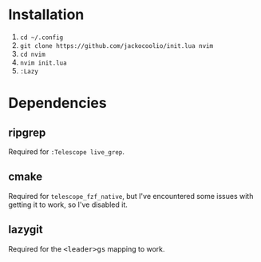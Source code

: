 # Installation
1. `cd ~/.config`
2. `git clone https://github.com/jackocoolio/init.lua nvim`
3. `cd nvim`
4. `nvim init.lua`
5. `:Lazy`

# Dependencies
## ripgrep
Required for `:Telescope live_grep`.
## cmake
Required for `telescope_fzf_native`, but I've encountered some issues with getting it to work, so I've disabled it.
## lazygit
Required for the <kbd>\<leader\></kbd><kbd>g</kbd><kbd>s</kbd> mapping to work.
